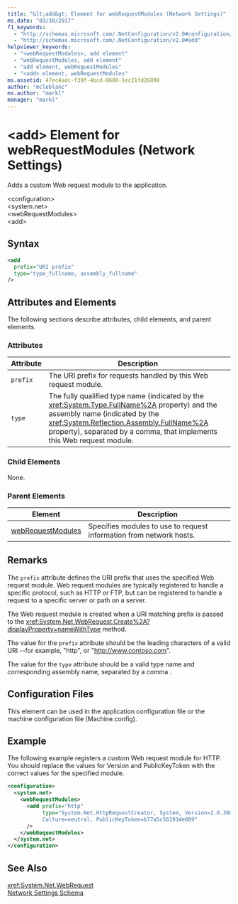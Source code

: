 ```yaml
---
title: "&lt;add&gt; Element for webRequestModules (Network Settings)"
ms.date: "03/30/2017"
f1_keywords: 
  - "http://schemas.microsoft.com/.NetConfiguration/v2.0#configuration/system.net/webRequestModules/add"
  - "http://schemas.microsoft.com/.NetConfiguration/v2.0#add"
helpviewer_keywords: 
  - "<webRequestModules>, add element"
  - "webRequestModules, add element"
  - "add element, webRequestModules"
  - "<add> element, webRequestModules"
ms.assetid: 47ec4adc-f39f-4bcd-8680-1ec21fd26890
author: "mcleblanc"
ms.author: "markl"
manager: "markl"
---
```

# &lt;add&gt; Element for webRequestModules (Network Settings)
Adds a custom Web request module to the application.  

 \<configuration>  
\<system.net>  
\<webRequestModules>  
\<add>  

## Syntax  

```xml  
<add   
  prefix="URI prefix"   
  type="type_fullname, assembly_fullname"   
/>  
```  

## Attributes and Elements  
 The following sections describe attributes, child elements, and parent elements.  

### Attributes  


|**Attribute**|**Description**|  
|-------------------|---------------------|  
|`prefix`|The URI prefix for requests handled by this Web request module.|  
|`type`|The fully qualified type name (indicated by the <xref:System.Type.FullName%2A> property) and the assembly name (indicated by the <xref:System.Reflection.Assembly.FullName%2A> property), separated by a comma, that implements this Web request module.|  

### Child Elements  
 None.  

### Parent Elements  


|**Element**|**Description**|  
|-----------------|---------------------|  
|[webRequestModules](../../../../../docs/framework/configure-apps/file-schema/network/webrequestmodules-element-network-settings.md)|Specifies modules to use to request information from network hosts.|  

## Remarks  
 The `prefix` attribute defines the URI prefix that uses the specified Web request module. Web request modules are typically registered to handle a specific protocol, such as HTTP or FTP, but can be registered to handle a request to a specific server or path on a server.  

 The Web request module is created when a URI matching prefix is passed to the <xref:System.Net.WebRequest.Create%2A?displayProperty=nameWithType> method.  

 The value for the `prefix` attribute should be the leading characters of a valid URI --for example, "http", or "<http://www.contoso.com>".  

 The value for the `type` attribute should be a valid type name and corresponding assembly name, separated by a comma .  

## Configuration Files  
 This element can be used in the application configuration file or the machine configuration file (Machine.config).  

## Example  
 The following example registers a custom Web request module for HTTP. You should replace the values for Version and PublicKeyToken with the correct values for the specified module.  

```xml  
<configuration>  
  <system.net>  
    <webRequestModules>  
      <add prefix="http"  
           type="System.Net.HttpRequestCreator, System, Version=2.0.3600.0,  
           Culture=neutral, PublicKeyToken=b77a5c561934e089"  
      />  
    </webRequestModules>  
  </system.net>  
</configuration>  
```  

## See Also  
 <xref:System.Net.WebRequest>  
 [Network Settings Schema](../../../../../docs/framework/configure-apps/file-schema/network/index.md)
